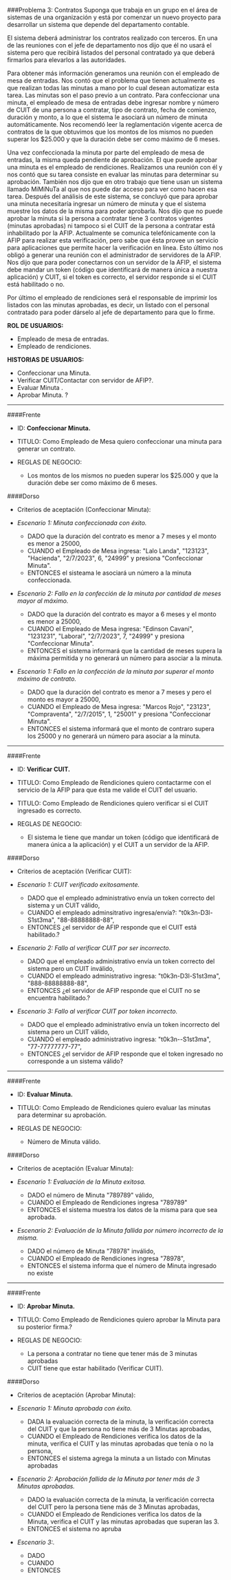 ###Problema 3: Contratos
Suponga que trabaja en un grupo en el área de sistemas de una organización y está por comenzar un nuevo proyecto para desarrollar un sistema que depende del departamento contable.

El sistema deberá administrar los contratos realizado con terceros. En una de las reuniones con el jefe de departamento nos dijo que él no usará el sistema pero que recibirá listados del personal contratado ya que deberá firmarlos para elevarlos a las autoridades.

Para obtener más información generamos una reunión con el empleado de mesa de entradas. Nos contó que el problema que tienen actualmente es que realizan todas las minutas a mano por lo cual desean automatizar esta tarea. Las minutas son el paso previo a un contrato. Para confeccionar una minuta, el empleado de mesa de entradas debe ingresar nombre y número de CUIT de una persona a contratar, tipo de contrato, fecha de comienzo, duración y monto, a lo que el sistema le asociará un número de minuta automáticamente. Nos recomendó leer la reglamentación vigente acerca de contratos de la que obtuvimos que los montos de los mismos no pueden superar los $25.000 y que la duración debe ser como máximo de 6 meses.

Una vez confeccionada la minuta por parte del empleado de mesa de entradas, la misma queda pendiente de aprobación. El que puede aprobar una minuta es el empleado de rendiciones. Realizamos una reunión con él y nos contó que su tarea consiste en evaluar las minutas para determinar su aprobación. También nos dijo que en otro trabajo que tiene usan un sistema llamado MiMiNuTa al que nos puede dar acceso para ver como hacen esa tarea. Después del análisis de este sistema, se concluyó que para aprobar una minuta necesitaría ingresar un número de minuta y que el sistema muestre los datos de la misma para poder aprobarla. Nos dijo que no puede aprobar la minuta si la persona a contratar tiene 3 contratos vigentes (minutas aprobadas) ni tampoco si el CUIT de la persona a contratar está inhabilitado por la AFIP. Actualmente se comunica telefónicamente con la AFIP para realizar esta verificación, pero sabe que ésta provee un servicio para aplicaciones que permite hacer la verificación en línea. Esto último nos obligó a generar una reunión con el administrador de servidores de la AFIP. Nos dijo que para poder conectarnos con un servidor de la AFIP, el sistema debe mandar un token (código que identificará de manera única a nuestra aplicación) y CUIT, si el token es correcto, el servidor responde si el CUIT está habilitado o no.

Por último el empleado de rendiciones será el responsable de imprimir los listados con las minutas aprobadas, es decir, un listado con el personal contratado para poder dárselo al jefe de departamento para que lo firme.

**ROL DE USUARIOS:**

- Empleado de mesa de entradas.
- Empleado de rendiciones.
	

**HISTORIAS DE USUARIOS:**

- Confeccionar una Minuta.
- Verificar CUIT/Contactar con servidor de AFIP?.
- Evaluar Minuta .
- Aprobar Minuta. ?
___

####Frente
- ID: **Confeccionar Minuta.**

- TITULO: Como Empleado de Mesa quiero confeccionar una minuta para generar un contrato.

- REGLAS DE NEGOCIO:
	- Los montos de los mismos no pueden superar los $25.000 y que la duración debe ser como máximo de 6 meses.

####Dorso
- Criterios de aceptación (Confeccionar Minuta):

- _Escenario 1: Minuta confeccionada con éxito._
	- DADO que la duración del contrato es menor a 7 meses y el monto es menor a 25000,
	- CUANDO el Empleado de Mesa ingresa: "Lalo Landa", "123123", "Hacienda", "2/7/2023", 6, "24999" y presiona "Confeccionar Minuta".
	- ENTONCES el sisteama le asociará un número a la minuta confeccionada.
	
- _Escenario 2: Fallo en la confección de la minuta por cantidad de meses mayor al máximo._ 
	- DADO que la duración del contrato es mayor a 6 meses y el monto es menor a 25000,
	- CUANDO el Empleado de Mesa ingresa: "Edinson Cavani", "1231231", "Laboral", "2/7/2023", 7, "24999" y presiona "Confeccionar Minuta".
	- ENTONCES el sistema informará que la cantidad de meses supera la máxima permitida y no generará un número para asociar a la minuta.
	
- _Escenario 1: Fallo en la confección de la minuta por superar el monto máximo de contrato._
	- DADO que la duración del contrato es menor a 7 meses y pero el monto es mayor a 25000,
	- CUANDO el Empleado de Mesa ingresa: "Marcos Rojo", "23123", "Compraventa", "2/7/2015", 1, "25001" y presiona "Confeccionar Minuta".
	- ENTONCES el sistema informará que el monto de contraro supera los 25000 y no generará un número para asociar a la minuta.

___

####Frente
- ID: **Verificar CUIT.**

- TITULO: Como Empleado de Rendiciones quiero contactarme con el servicio de la AFIP para que ésta me valide el CUIT del usuario.
- TITULO: Como Empleado de Rendiciones quiero verificar si el CUIT ingresado es correcto.

- REGLAS DE NEGOCIO: 
	- El sistema le tiene que mandar un token (código que identificará de manera única a la aplicación) y el CUIT a un servidor de la AFIP.
	
####Dorso
- Criterios de aceptación (Verificar CUIT):

- _Escenario 1: CUIT verificado exitosamente._
	- DADO que el empleado administrativo envía un token correcto del sistema y un CUIT válido,
	- CUANDO el empleado adminsitrativo ingresa/envía?: "t0k3n-D3l-S1st3ma", "88-88888888-88",
	- ENTONCES ¿el servidor de AFIP responde que el CUIT está habilitado.?
	
- _Escenario 2: Fallo al verificar CUIT por ser incorrecto._ 
	- DADO que el empleado administrativo envía un token correcto del sistema pero un CUIT inválido,
	- CUANDO el empleado administrativo ingresa: "t0k3n-D3l-S1st3ma", "888-88888888-88",
	- ENTONCES ¿el servidor de AFIP responde que el CUIT no se encuentra habilitado.?
	
- _Escenario 3: Fallo al verificar CUIT por token incorrecto._ 
	- DADO que el empleado administrativo envía un token incorrecto del sistema pero un CUIT válido,
	- CUANDO el empleado administrativo ingresa: "t0k3n--S1st3ma", "77-77777777-77",
	- ENTONCES ¿el servidor de AFIP responde que el token ingresado no corresponde a un sistema válido?
	
___

####Frente
- ID: **Evaluar Minuta.**

- TITULO: Como Empleado de Rendiciones quiero evaluar las minutas para determinar su aprobación.

- REGLAS DE NEGOCIO:
	- Número de Minuta válido.

####Dorso
- Criterios de aceptación (Evaluar Minuta):

- _Escenario 1: Evaluación de la Minuta exitosa._
	- DADO el número de Minuta "789789" válido,
	- CUANDO el Empleado de Rendiciones ingresa "789789"
	- ENTONCES el sistema muestra los datos de la misma para que sea aprobada.
	
- _Escenario 2: Evaluación de la Minuta fallida por número incorrecto de la misma._ 
	- DADO el número de Minuta "78978" inválido,
	- CUANDO el Empleado de Rendiciones ingresa "78978",
	- ENTONCES el sistema informa que el número de Minuta ingresado no existe
	
___

####Frente
- ID: **Aprobar Minuta.**

- TITULO: Como Empleado de Rendiciones quiero aprobar la Minuta para su posterior firma.?

- REGLAS DE NEGOCIO: 
	- La persona a contratar no tiene que tener más de 3 minutas aprobadas
	- CUIT tiene que estar habilitado (Verificar CUIT).	
	
####Dorso
- Criterios de aceptación (Aprobar Minuta):
- _Escenario 1: Minuta aprobada con éxito._
	- DADA la evaluación correcta de la minuta, la verificación correcta del CUIT y que la persona no tiene más de 3 Minutas aprobadas,
	- CUANDO el Empleado de Rendiciones verifica los datos de la minuta, verifica el CUIT y las minutas aprobadas que tenía o no la persona,
	- ENTONCES el sistema agrega la minuta a un listado con Minutas aprobadas
	
- _Escenario 2: Aprobación fallida de la Minuta por tener más de 3 Minutas aprobadas._ 
	- DADO la evaluación correcta de la minuta, la verificación correcta del CUIT pero la persona tiene más de 3 Minutas aprobadas,
	- CUANDO el Empleado de Rendiciones verifica los datos de la Minuta, verifica el CUIT y las minutas aprobadas que superan las 3.
	- ENTONCES el sistema no apruba
	
- _Escenario 3:._ 
	- DADO 
	- CUANDO
	- ENTONCES
